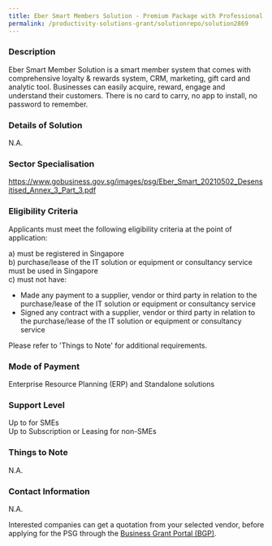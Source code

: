 ```yaml
---
title: Eber Smart Members Solution - Premium Package with Professional Services
permalink: /productivity-solutions-grant/solutionrepo/solution2869
---
```


### Description

Eber Smart Member Solution is a smart member system that comes with comprehensive loyalty & rewards system, CRM, marketing, gift card and analytic tool. Businesses can easily acquire, reward, engage and understand their customers. There is no card to carry, no app to install, no password to remember.

### Details of Solution

N.A.

### Sector Specialisation

https://www.gobusiness.gov.sg/images/psg/Eber_Smart_20210502_Desensitised_Annex_3_Part_3.pdf

### Eligibility Criteria

Applicants must meet the following eligibility criteria at the point of application:

a) must be registered in Singapore <br>
b) purchase/lease of the IT solution or equipment or consultancy service must be used in Singapore <br>
c) must not have:
- Made any payment to a supplier, vendor or third party in relation to the purchase/lease of the IT solution or equipment or consultancy service
- Signed any contract with a supplier, vendor or third party in relation to the purchase/lease of the IT solution or equipment or consultancy service

Please refer to 'Things to Note' for additional requirements.

### Mode of Payment
Enterprise Resource Planning (ERP) and Standalone solutions

### Support Level
Up to  for SMEs <br>
Up to Subscription or Leasing for non-SMEs

### Things to Note
N.A.

### Contact Information
N.A.

Interested companies can get a quotation from your selected vendor, before applying for the PSG through the <a target='_blank' rel='noopener' href='https://www.businessgrants.gov.sg/'>Business Grant Portal (BGP)</a>.

